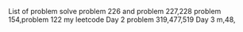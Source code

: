 List of problem solve
problem 226 and problem 227,228
problem 154,problem 122
my leetcode
Day 2
problem 319,477,519
Day 3 m,48,
 
